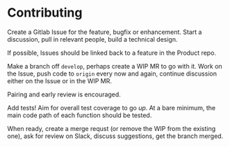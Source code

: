 # Contributing

Create a Gitlab Issue for the feature, bugfix or enhancement. Start a
discussion, pull in relevant people, build a technical design.

If possible, Issues should be linked back to a feature in the Product repo.

Make a branch off `develop`, perhaps create a WIP MR to go with it. Work on the
Issue, push code to `origin` every now and again, continue discussion either on
the Issue or in the WIP MR.

Pairing and early review is encouraged.

Add tests! Aim for overall test coverage to go _up_. At a bare minimum, the main
code path of each function should be tested.

When ready, create a merge requst (or remove the WIP from the existing one), ask
for review on Slack, discuss suggestions, get the branch merged.